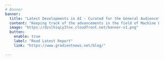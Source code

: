 ```yaml
---
# Banner
banner:
  title: "Latest Developments in AI - Curated for the General Audience"
  content: "Keeping track of the advancements in the field of Machine Learning while providing findings in an accessible manner - filtered out from hype and noise."
  image: "https://dzslhiqiy3lnx.cloudfront.net/banner-v1.png"
  button:
    enable: true
    label: "Read Latest Report"
    link: "https://www.gradientnews.net/blog/"
    
---
```

